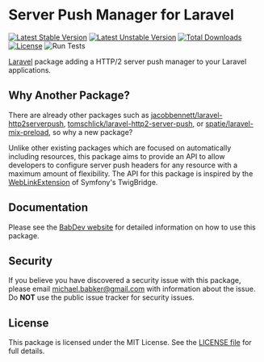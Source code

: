 # Server Push Manager for Laravel

[![Latest Stable Version](https://poser.pugx.org/babdev/laravel-server-push-manager/v/stable)](https://packagist.org/packages/babdev/laravel-server-push-manager) [![Latest Unstable Version](https://poser.pugx.org/babdev/laravel-server-push-manager/v/unstable)](https://packagist.org/packages/babdev/laravel-server-push-manager) [![Total Downloads](https://poser.pugx.org/babdev/laravel-server-push-manager/downloads)](https://packagist.org/packages/babdev/laravel-server-push-manager) [![License](https://poser.pugx.org/babdev/laravel-server-push-manager/license)](https://packagist.org/packages/babdev/laravel-server-push-manager) ![Run Tests](https://github.com/BabDev/laravel-server-push-manager/workflows/Run%20Tests/badge.svg?branch=1.x)

[Laravel](https://laravel.com) package adding a HTTP/2 server push manager to your Laravel applications.

## Why Another Package?

There are already other packages such as [jacobbennett/laravel-http2serverpush](https://github.com/JacobBennett/laravel-HTTP2ServerPush), [tomschlick/laravel-http2-server-push](https://github.com/tomschlick/laravel-http2-server-push), or [spatie/laravel-mix-preload](https://github.com/spatie/laravel-mix-preload), so why a new package?

Unlike other existing packages which are focused on automatically including resources, this package aims to provide an API to allow developers to configure server push headers for any resource with a maximum amount of flexibility. The API for this package is inspired by the [WebLinkExtension](https://github.com/symfony/twig-bridge/blob/master/Extension/WebLinkExtension.php) of Symfony's TwigBridge.

## Documentation

Please see the [BabDev website](https://www.babdev.com/open-source/packages/laravel-server-push-manager/docs/2.x/intro) for detailed information on how to use this package.

## Security

If you believe you have discovered a security issue with this package, please email michael.babker@gmail.com with information about the issue.  Do **NOT** use the public issue tracker for security issues.

## License

This package is licensed under the MIT License. See the [LICENSE file](/LICENSE) for full details.

